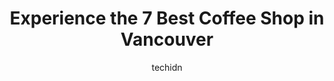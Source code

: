 ---
layout: ampstory
image: https://i0.wp.com/www.auto.or.id/wp-content/uploads/2023/06/melriches-coffeehouse-0-vancouver-1686322355.jpeg?resize=640,853
author: techidn
featured: false
description: Vancouver, British Columbia, Canada is a haven for Coffee Shop enthusiasts, boasting an impressive array of 7 top-notch establishments. Whether youre a seasoned connoisseur or simply curiou
title: Experience the 7 Best Coffee Shop in Vancouver
cover:
   title: Experience the 7 Best Coffee Shop in Vancouver
   subtitle: AUTO.OR.ID
   background: https://www.auto.or.id/wp-content/uploads/2023/06/melriches-coffeehouse-0-vancouver-1686322355.jpeg

pages: 
 - layout: thirds
   top: <h1>#1 Artigiano</h1>
   bottom: "<p>Nice place for a decent cup of coffee with some pastries and wraps. Cool vibe with friendly staff.I will recommend mushroom truffle wrap.Plenty of options for vegan and v</p>"
   background: https://www.auto.or.id/wp-content/uploads/2023/06/melriches-coffeehouse-1-vancouver-1686322357.jpeg
   backgroundblur: true
 - layout: thirds
   top: <h1>#2 Grounds for Coffee</h1>
   bottom: "<p>2088 Commercial Dr, Vancouver, BC V5N 4B2, Canada</p>"
   background: https://www.auto.or.id/wp-content/uploads/2023/06/melriches-coffeehouse-2-vancouver-1686322357.jpeg
   cta:
      link: https://www.auto.or.id/experience-the-7-best-coffee-shop-in-vancouver/
      text: Experience the 7 Best Coffee Shop in Vancouver
 - layout: thirds
   top: <h1>#3 Propaganda coffee</h1>
   bottom: "<p>209 E Pender St, Vancouver, BC V6A 1T8, Canada</p>"
   background: https://images.unsplash.com/photo-1579530190412-b35a65e17c8d?ixlib=rb-4.0.3&ixid=MnwxMjA3fDB8MHxwaG90by1wYWdlfHx8fGVufDB8fHx8&auto=format&fit=crop&w=640&h=853&q=80
   cta:
      link: https://www.auto.or.id/experience-the-7-best-coffee-shop-in-vancouver/
      text: Experience the 7 Best Coffee Shop in Vancouver
 - layout: thirds
   top: <h1>#4 Rocanini Coffee Roasters</h1>
   bottom: "<p>863 Beatty St, Vancouver, BC V6B 2M6, Canada</p>"
   background: https://images.unsplash.com/photo-1560282804-f99219ad8de3?ixlib=rb-4.0.3&ixid=MnwxMjA3fDB8MHxwaG90by1wYWdlfHx8fGVufDB8fHx8&auto=format&fit=crop&w=640&h=853&q=80
   cta:
      link: https://www.auto.or.id/experience-the-7-best-coffee-shop-in-vancouver/
      text: Experience the 7 Best Coffee Shop in Vancouver
 - layout: thirds
   top: <h1>#5 Little Cafe on Robson</h1>
   bottom: "<p>1258 Robson St, Vancouver, BC V6E 1C2, Canada</p>"
   background: https://images.unsplash.com/photo-1639928846412-63b3f15c6f21?ixlib=rb-4.0.3&ixid=MnwxMjA3fDB8MHxwaG90by1wYWdlfHx8fGVufDB8fHx8&auto=format&fit=crop&w=640&h=853&q=80
   cta:
      link: https://www.auto.or.id/experience-the-7-best-coffee-shop-in-vancouver/
      text: Experience the 7 Best Coffee Shop in Vancouver
 - layout: thirds
   top: <h1>#6 Bel Café Downtown</h1>
   bottom: "<p>801 W Georgia St, Vancouver, BC V6C 3G1, Canada</p>"
   background: https://images.unsplash.com/photo-1580654712603-eb43273aff33?ixlib=rb-4.0.3&ixid=MnwxMjA3fDB8MHxwaG90by1wYWdlfHx8fGVufDB8fHx8&auto=format&fit=crop&w=640&h=853&q=80
   cta:
      link: https://www.auto.or.id/experience-the-7-best-coffee-shop-in-vancouver/
      text: Experience the 7 Best Coffee Shop in Vancouver
 - layout: thirds
   top: <h1>#7 Coo Coo Coffee</h1>
   bottom: "<p>477 Davie St, Vancouver, BC V6B 2G2, Canada</p>"
   background: https://images.unsplash.com/photo-1503376780353-7e6692767b70?ixlib=rb-4.0.3&ixid=MnwxMjA3fDB8MHxwaG90by1wYWdlfHx8fGVufDB8fHx8&auto=format&fit=crop&w=640&h=853&q=80
   cta:
      link: https://www.auto.or.id/experience-the-7-best-coffee-shop-in-vancouver/
      text: Experience the 7 Best Coffee Shop in Vancouver
 - layout: thirds
   middle: Continue reading...
   background: https://images.unsplash.com/photo-1623564493084-50c8274cf115?ixlib=rb-4.0.3&ixid=MnwxMjA3fDB8MHxwaG90by1wYWdlfHx8fGVufDB8fHx8&auto=format&fit=crop&w=640&h=853&q=80
   cta:
      link: https://www.auto.or.id/experience-the-7-best-coffee-shop-in-vancouver/
      text: Experience the 7 Best Coffee Shop in Vancouver

---